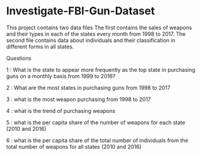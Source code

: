 # Investigate-FBI-Gun-Dataset
This project contains two data files The first contains the sales of weapons and their types in each of the states every month from 1998 to 2017. The second file contains data about individuals and their classification in different forms in all states.

Questions

1 : What is the state to appear more frequently as the top state in purchasing guns on a monthly basis from 1999 to 2016?

2 : What are the most states in purchasing guns from 1998 to 2017

3 : what is the most weapon purchasing from 1998 to 2017

4 : what is the trend of purchasing weapons

5 : what is the per capita share of the number of weapons for each state (2010 and 2016)

6 : what is the per capita share of the total number of individuals from the total number of weapons for all states (2010 and 2016)
